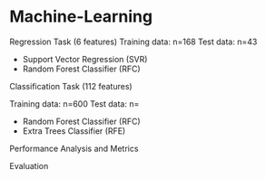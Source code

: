 # Machine-Learning

Regression Task (6 features)
Training data: n=168 
Test data: n=43
- Support Vector Regression (SVR)
- Random Forest Classifier (RFC)

Classification Task (112 features) 

Training data: n=600
Test data: n=
- Random Forest Classifier (RFC)
- Extra Trees Classifier (RFE)

Performance Analysis and Metrics

Evaluation
